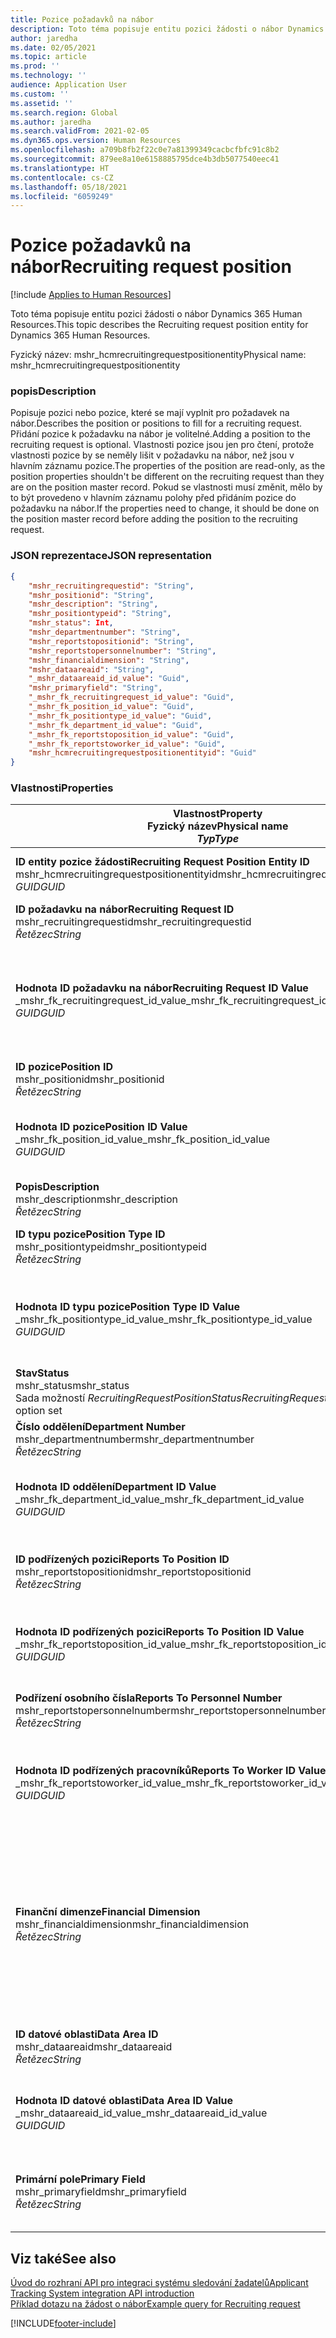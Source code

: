 ```yaml
---
title: Pozice požadavků na nábor
description: Toto téma popisuje entitu pozici žádosti o nábor Dynamics 365 Human Resources.
author: jaredha
ms.date: 02/05/2021
ms.topic: article
ms.prod: ''
ms.technology: ''
audience: Application User
ms.custom: ''
ms.assetid: ''
ms.search.region: Global
ms.author: jaredha
ms.search.validFrom: 2021-02-05
ms.dyn365.ops.version: Human Resources
ms.openlocfilehash: a709b8fb2f22c0e7a81399349cacbcfbfc91c8b2
ms.sourcegitcommit: 879ee8a10e6158885795dce4b3db5077540eec41
ms.translationtype: HT
ms.contentlocale: cs-CZ
ms.lasthandoff: 05/18/2021
ms.locfileid: "6059249"
---
```

# <a name="recruiting-request-position"></a><span data-ttu-id="60614-103">Pozice požadavků na nábor</span><span class="sxs-lookup"><span data-stu-id="60614-103">Recruiting request position</span></span>

[!include [Applies to Human Resources](../includes/applies-to-hr.md)]

<span data-ttu-id="60614-104">Toto téma popisuje entitu pozici žádosti o nábor Dynamics 365 Human Resources.</span><span class="sxs-lookup"><span data-stu-id="60614-104">This topic describes the Recruiting request position entity for Dynamics 365 Human Resources.</span></span>

<span data-ttu-id="60614-105">Fyzický název: mshr_hcmrecruitingrequestpositionentity</span><span class="sxs-lookup"><span data-stu-id="60614-105">Physical name: mshr_hcmrecruitingrequestpositionentity</span></span>

### <a name="description"></a><span data-ttu-id="60614-106">popis</span><span class="sxs-lookup"><span data-stu-id="60614-106">Description</span></span>

<span data-ttu-id="60614-107">Popisuje pozici nebo pozice, které se mají vyplnit pro požadavek na nábor.</span><span class="sxs-lookup"><span data-stu-id="60614-107">Describes the position or positions to fill for a recruiting request.</span></span> <span data-ttu-id="60614-108">Přidání pozice k požadavku na nábor je volitelné.</span><span class="sxs-lookup"><span data-stu-id="60614-108">Adding a position to the recruiting request is optional.</span></span> <span data-ttu-id="60614-109">Vlastnosti pozice jsou jen pro čtení, protože vlastnosti pozice by se neměly lišit v požadavku na nábor, než jsou v hlavním záznamu pozice.</span><span class="sxs-lookup"><span data-stu-id="60614-109">The properties of the position are read-only, as the position properties shouldn't be different on the recruiting request than they are on the position master record.</span></span> <span data-ttu-id="60614-110">Pokud se vlastnosti musí změnit, mělo by to být provedeno v hlavním záznamu polohy před přidáním pozice do požadavku na nábor.</span><span class="sxs-lookup"><span data-stu-id="60614-110">If the properties need to change, it should be done on the position master record before adding the position to the recruiting request.</span></span>

### <a name="json-representation"></a><span data-ttu-id="60614-111">JSON reprezentace</span><span class="sxs-lookup"><span data-stu-id="60614-111">JSON representation</span></span>
```json
{
    "mshr_recruitingrequestid": "String",
    "mshr_positionid": "String",
    "mshr_description": "String",
    "mshr_positiontypeid": "String",
    "mshr_status": Int,
    "mshr_departmentnumber": "String",
    "mshr_reportstopositionid": "String",
    "mshr_reportstopersonnelnumber": "String",
    "mshr_financialdimension": "String",
    "mshr_dataareaid": "String",
    "_mshr_dataareaid_id_value": "Guid",
    "mshr_primaryfield": "String",
    "_mshr_fk_recruitingrequest_id_value": "Guid",
    "_mshr_fk_position_id_value": "Guid",
    "_mshr_fk_positiontype_id_value": "Guid",
    "_mshr_fk_department_id_value": "Guid",
    "_mshr_fk_reportstoposition_id_value": "Guid",
    "_mshr_fk_reportstoworker_id_value": "Guid",
    "mshr_hcmrecruitingrequestpositionentityid": "Guid"
}
```

### <a name="properties"></a><span data-ttu-id="60614-112">Vlastnosti</span><span class="sxs-lookup"><span data-stu-id="60614-112">Properties</span></span>

| <span data-ttu-id="60614-113">Vlastnost</span><span class="sxs-lookup"><span data-stu-id="60614-113">Property</span></span><br><span data-ttu-id="60614-114">**Fyzický název**</span><span class="sxs-lookup"><span data-stu-id="60614-114">**Physical name**</span></span><br><span data-ttu-id="60614-115">**_Typ_**</span><span class="sxs-lookup"><span data-stu-id="60614-115">**_Type_**</span></span> | <span data-ttu-id="60614-116">Použít</span><span class="sxs-lookup"><span data-stu-id="60614-116">Use</span></span> | <span data-ttu-id="60614-117">popis</span><span class="sxs-lookup"><span data-stu-id="60614-117">Description</span></span> |
| --- | --- | --- |
| <span data-ttu-id="60614-118">**ID entity pozice žádosti**</span><span class="sxs-lookup"><span data-stu-id="60614-118">**Recruiting Request Position Entity ID**</span></span><br><span data-ttu-id="60614-119">mshr_hcmrecruitingrequestpositionentityid</span><span class="sxs-lookup"><span data-stu-id="60614-119">mshr_hcmrecruitingrequestpositionentityid</span></span><br><span data-ttu-id="60614-120">*GUID*</span><span class="sxs-lookup"><span data-stu-id="60614-120">*GUID*</span></span> | <span data-ttu-id="60614-121">Jen pro čtení</span><span class="sxs-lookup"><span data-stu-id="60614-121">Read-only</span></span><br><span data-ttu-id="60614-122">Povinná</span><span class="sxs-lookup"><span data-stu-id="60614-122">Required</span></span> |    <span data-ttu-id="60614-123">Systémem generovaný identifikátor záznamu pozice požadavku na nábor.</span><span class="sxs-lookup"><span data-stu-id="60614-123">System-generated identifier of the recruiting request position record.</span></span> |
| <span data-ttu-id="60614-124">**ID požadavku na nábor**</span><span class="sxs-lookup"><span data-stu-id="60614-124">**Recruiting Request ID**</span></span><br><span data-ttu-id="60614-125">mshr_recruitingrequestid</span><span class="sxs-lookup"><span data-stu-id="60614-125">mshr_recruitingrequestid</span></span><br><span data-ttu-id="60614-126">*Řetězec*</span><span class="sxs-lookup"><span data-stu-id="60614-126">*String*</span></span> | <span data-ttu-id="60614-127">Zapisovatelné jednou</span><span class="sxs-lookup"><span data-stu-id="60614-127">Write-once</span></span><br><span data-ttu-id="60614-128">Povinná</span><span class="sxs-lookup"><span data-stu-id="60614-128">Required</span></span> | <span data-ttu-id="60614-129">Uživatelsky čitelný jedinečný identifikátor požadavku na nábor.</span><span class="sxs-lookup"><span data-stu-id="60614-129">The user-readable unique identifier of the recruiting request.</span></span> |
| <span data-ttu-id="60614-130">**Hodnota ID požadavku na nábor**</span><span class="sxs-lookup"><span data-stu-id="60614-130">**Recruiting Request ID Value**</span></span><br><span data-ttu-id="60614-131">_mshr_fk_recruitingrequest_id_value</span><span class="sxs-lookup"><span data-stu-id="60614-131">_mshr_fk_recruitingrequest_id_value</span></span><br><span data-ttu-id="60614-132">*GUID*</span><span class="sxs-lookup"><span data-stu-id="60614-132">*GUID*</span></span> | <span data-ttu-id="60614-133">Jen pro čtení</span><span class="sxs-lookup"><span data-stu-id="60614-133">Read-only</span></span><br><span data-ttu-id="60614-134">Povinná</span><span class="sxs-lookup"><span data-stu-id="60614-134">Required</span></span><br><span data-ttu-id="60614-135">Cizí klíč: mshr_hcmrecruitingrequestentityid entity mshr_hcmrecruitingrequestentity</span><span class="sxs-lookup"><span data-stu-id="60614-135">Foreign key: mshr_hcmrecruitingrequestentityid of mshr_hcmrecruitingrequestentity entity</span></span> | <span data-ttu-id="60614-136">Systémem generovaný identifikátor záznamu požadavku na nábor, ke kterému je pozice přidělena.</span><span class="sxs-lookup"><span data-stu-id="60614-136">System-generated identifier of the recruiting request to which the position is assigned.</span></span> |
| <span data-ttu-id="60614-137">**ID pozice**</span><span class="sxs-lookup"><span data-stu-id="60614-137">**Position ID**</span></span><br><span data-ttu-id="60614-138">mshr_positionid</span><span class="sxs-lookup"><span data-stu-id="60614-138">mshr_positionid</span></span><br><span data-ttu-id="60614-139">*Řetězec*</span><span class="sxs-lookup"><span data-stu-id="60614-139">*String*</span></span> | <span data-ttu-id="60614-140">Zapisovatelné jednou</span><span class="sxs-lookup"><span data-stu-id="60614-140">Write-once</span></span><br><span data-ttu-id="60614-141">Povinná</span><span class="sxs-lookup"><span data-stu-id="60614-141">Required</span></span> | <span data-ttu-id="60614-142">Uživatelsky čitelný jedinečný identifikátor pozice.</span><span class="sxs-lookup"><span data-stu-id="60614-142">The user-readable unique identifier of the position.</span></span> |
| <span data-ttu-id="60614-143">**Hodnota ID pozice**</span><span class="sxs-lookup"><span data-stu-id="60614-143">**Position ID Value**</span></span><br><span data-ttu-id="60614-144">_mshr_fk_position_id_value</span><span class="sxs-lookup"><span data-stu-id="60614-144">_mshr_fk_position_id_value</span></span><br><span data-ttu-id="60614-145">*GUID*</span><span class="sxs-lookup"><span data-stu-id="60614-145">*GUID*</span></span> | <span data-ttu-id="60614-146">Jen pro čtení</span><span class="sxs-lookup"><span data-stu-id="60614-146">Read-only</span></span><br><span data-ttu-id="60614-147">Povinná</span><span class="sxs-lookup"><span data-stu-id="60614-147">Required</span></span><br><span data-ttu-id="60614-148">Cizí klíč: mshr_hcmpositionv2entityid entity mshr_hcmpositionv2entity</span><span class="sxs-lookup"><span data-stu-id="60614-148">Foreign key: mshr_hcmpositionv2entityid of mshr_hcmpositionv2entity entity</span></span> | <span data-ttu-id="60614-149">Systémem generovaný identifikátor pozice.</span><span class="sxs-lookup"><span data-stu-id="60614-149">System-generated identifier of the position.</span></span> |
| <span data-ttu-id="60614-150">**Popis**</span><span class="sxs-lookup"><span data-stu-id="60614-150">**Description**</span></span><br><span data-ttu-id="60614-151">mshr_description</span><span class="sxs-lookup"><span data-stu-id="60614-151">mshr_description</span></span><br><span data-ttu-id="60614-152">*Řetězec*</span><span class="sxs-lookup"><span data-stu-id="60614-152">*String*</span></span> | <span data-ttu-id="60614-153">Jen pro čtení</span><span class="sxs-lookup"><span data-stu-id="60614-153">Read-only</span></span><br><span data-ttu-id="60614-154">Povinná</span><span class="sxs-lookup"><span data-stu-id="60614-154">Required</span></span> | <span data-ttu-id="60614-155">Popis pozice.</span><span class="sxs-lookup"><span data-stu-id="60614-155">The position description.</span></span> |
| <span data-ttu-id="60614-156">**ID typu pozice**</span><span class="sxs-lookup"><span data-stu-id="60614-156">**Position Type ID**</span></span><br><span data-ttu-id="60614-157">mshr_positiontypeid</span><span class="sxs-lookup"><span data-stu-id="60614-157">mshr_positiontypeid</span></span><br><span data-ttu-id="60614-158">*Řetězec*</span><span class="sxs-lookup"><span data-stu-id="60614-158">*String*</span></span> | <span data-ttu-id="60614-159">Jen pro čtení</span><span class="sxs-lookup"><span data-stu-id="60614-159">Read-only</span></span><br><span data-ttu-id="60614-160">Volitelné</span><span class="sxs-lookup"><span data-stu-id="60614-160">Optional</span></span> | <span data-ttu-id="60614-161">Uživatelsky čitelný jedinečný identifikátor typu pozice pro tuto pozici.</span><span class="sxs-lookup"><span data-stu-id="60614-161">The user-readable unique identifier of the position type for this position.</span></span> |
| <span data-ttu-id="60614-162">**Hodnota ID typu pozice**</span><span class="sxs-lookup"><span data-stu-id="60614-162">**Position Type ID Value**</span></span><br><span data-ttu-id="60614-163">_mshr_fk_positiontype_id_value</span><span class="sxs-lookup"><span data-stu-id="60614-163">_mshr_fk_positiontype_id_value</span></span><br><span data-ttu-id="60614-164">*GUID*</span><span class="sxs-lookup"><span data-stu-id="60614-164">*GUID*</span></span> | <span data-ttu-id="60614-165">Jen pro čtení</span><span class="sxs-lookup"><span data-stu-id="60614-165">Read-only</span></span><br><span data-ttu-id="60614-166">Volitelné</span><span class="sxs-lookup"><span data-stu-id="60614-166">Optional</span></span><br><span data-ttu-id="60614-167">Cizí klíč: mshr_hcmpositiontypeentityid entity mshr_hcmpositiontypeentity</span><span class="sxs-lookup"><span data-stu-id="60614-167">Foreign key: mshr_hcmpositiontypeentityid of mshr_hcmpositiontypeentity entity</span></span> | <span data-ttu-id="60614-168">Systémem generovaný jedinečný identifikátor typu pozice pro tuto pozici.</span><span class="sxs-lookup"><span data-stu-id="60614-168">A system-generated unique identifier of the position type for this position.</span></span> |
| <span data-ttu-id="60614-169">**Stav**</span><span class="sxs-lookup"><span data-stu-id="60614-169">**Status**</span></span><br><span data-ttu-id="60614-170">mshr_status</span><span class="sxs-lookup"><span data-stu-id="60614-170">mshr_status</span></span><br><span data-ttu-id="60614-171">Sada možností *RecruitingRequestPositionStatus*</span><span class="sxs-lookup"><span data-stu-id="60614-171">*RecruitingRequestPositionStatus* option set</span></span> | <span data-ttu-id="60614-172">Čtení/zápis</span><span class="sxs-lookup"><span data-stu-id="60614-172">Read/write</span></span><br><span data-ttu-id="60614-173">Povinná</span><span class="sxs-lookup"><span data-stu-id="60614-173">Required</span></span> | <span data-ttu-id="60614-174">Stav pozice pro tuto žádost na nábor.</span><span class="sxs-lookup"><span data-stu-id="60614-174">Status of the position for the recruiting request.</span></span> |
| <span data-ttu-id="60614-175">**Číslo oddělení**</span><span class="sxs-lookup"><span data-stu-id="60614-175">**Department Number**</span></span><br><span data-ttu-id="60614-176">mshr_departmentnumber</span><span class="sxs-lookup"><span data-stu-id="60614-176">mshr_departmentnumber</span></span><br><span data-ttu-id="60614-177">*Řetězec*</span><span class="sxs-lookup"><span data-stu-id="60614-177">*String*</span></span> | <span data-ttu-id="60614-178">Jen pro čtení</span><span class="sxs-lookup"><span data-stu-id="60614-178">Read-only</span></span><br><span data-ttu-id="60614-179">Volitelné</span><span class="sxs-lookup"><span data-stu-id="60614-179">Optional</span></span><br> | <span data-ttu-id="60614-180">Číslo oddělení pozice.</span><span class="sxs-lookup"><span data-stu-id="60614-180">The department number of the position.</span></span> |
| <span data-ttu-id="60614-181">**Hodnota ID oddělení**</span><span class="sxs-lookup"><span data-stu-id="60614-181">**Department ID Value**</span></span><br><span data-ttu-id="60614-182">_mshr_fk_department_id_value</span><span class="sxs-lookup"><span data-stu-id="60614-182">_mshr_fk_department_id_value</span></span><br><span data-ttu-id="60614-183">*GUID*</span><span class="sxs-lookup"><span data-stu-id="60614-183">*GUID*</span></span> | <span data-ttu-id="60614-184">Jen pro čtení</span><span class="sxs-lookup"><span data-stu-id="60614-184">Read-only</span></span><br><span data-ttu-id="60614-185">Volitelné</span><span class="sxs-lookup"><span data-stu-id="60614-185">Optional</span></span><br><span data-ttu-id="60614-186">Cizí klíč: mshr_omdepartmententityid entity mshr_omdepartmententity</span><span class="sxs-lookup"><span data-stu-id="60614-186">Foreign key: mshr_omdepartmententityid of mshr_omdepartmententity entity</span></span> | <span data-ttu-id="60614-187">Systémem generovaný jedinečný identifikátor oddělení pozice.</span><span class="sxs-lookup"><span data-stu-id="60614-187">System-generated unique identifier of the department of the position.</span></span> |
| <span data-ttu-id="60614-188">**ID podřízených pozici**</span><span class="sxs-lookup"><span data-stu-id="60614-188">**Reports To Position ID**</span></span><br><span data-ttu-id="60614-189">mshr_reportstopositionid</span><span class="sxs-lookup"><span data-stu-id="60614-189">mshr_reportstopositionid</span></span><br><span data-ttu-id="60614-190">*Řetězec*</span><span class="sxs-lookup"><span data-stu-id="60614-190">*String*</span></span> | <span data-ttu-id="60614-191">Jen pro čtení</span><span class="sxs-lookup"><span data-stu-id="60614-191">Read-only</span></span><br><span data-ttu-id="60614-192">Povinná</span><span class="sxs-lookup"><span data-stu-id="60614-192">Required</span></span> | <span data-ttu-id="60614-193">Uživatelsky čitelné ID pozice, na kterou se rekrutovaná pozice hlásí v hierarchii organizace.</span><span class="sxs-lookup"><span data-stu-id="60614-193">The user-readable ID of the position to which the recruited position reports in the organizational hierarchy.</span></span> |
| <span data-ttu-id="60614-194">**Hodnota ID podřízených pozici**</span><span class="sxs-lookup"><span data-stu-id="60614-194">**Reports To Position ID Value**</span></span><br><span data-ttu-id="60614-195">_mshr_fk_reportstoposition_id_value</span><span class="sxs-lookup"><span data-stu-id="60614-195">_mshr_fk_reportstoposition_id_value</span></span><br><span data-ttu-id="60614-196">*GUID*</span><span class="sxs-lookup"><span data-stu-id="60614-196">*GUID*</span></span> | <span data-ttu-id="60614-197">Jen pro čtení</span><span class="sxs-lookup"><span data-stu-id="60614-197">Read-only</span></span><br><span data-ttu-id="60614-198">Povinná</span><span class="sxs-lookup"><span data-stu-id="60614-198">Required</span></span><br><span data-ttu-id="60614-199">Cizí klíč: mshr_hcmpositionv2entityid entity mshr_hcmpositionv2entity</span><span class="sxs-lookup"><span data-stu-id="60614-199">Foreign key: mshr_hcmpositionv2entityid of mshr_hcmpositionv2entity entity</span></span> | <span data-ttu-id="60614-200">Systémem generované ID pozice, na kterou se rekrutovaná pozice hlásí.</span><span class="sxs-lookup"><span data-stu-id="60614-200">The system-generated ID of the position to which the recruited position reports.</span></span> |
| <span data-ttu-id="60614-201">**Podřízení osobního čísla**</span><span class="sxs-lookup"><span data-stu-id="60614-201">**Reports To Personnel Number**</span></span><br><span data-ttu-id="60614-202">mshr_reportstopersonnelnumber</span><span class="sxs-lookup"><span data-stu-id="60614-202">mshr_reportstopersonnelnumber</span></span><br><span data-ttu-id="60614-203">*Řetězec*</span><span class="sxs-lookup"><span data-stu-id="60614-203">*String*</span></span> | <span data-ttu-id="60614-204">Jen pro čtení</span><span class="sxs-lookup"><span data-stu-id="60614-204">Read-only</span></span><br><span data-ttu-id="60614-205">Povinná</span><span class="sxs-lookup"><span data-stu-id="60614-205">Required</span></span> | <span data-ttu-id="60614-206">ID pracovníka, kterému bude najatý kandidát podřízený.</span><span class="sxs-lookup"><span data-stu-id="60614-206">The worker ID of the worker to which the hired candidate will report.</span></span> |
| <span data-ttu-id="60614-207">**Hodnota ID podřízených pracovníků**</span><span class="sxs-lookup"><span data-stu-id="60614-207">**Reports To Worker ID Value**</span></span><br><span data-ttu-id="60614-208">_mshr_fk_reportstoworker_id_value</span><span class="sxs-lookup"><span data-stu-id="60614-208">_mshr_fk_reportstoworker_id_value</span></span><br><span data-ttu-id="60614-209">*GUID*</span><span class="sxs-lookup"><span data-stu-id="60614-209">*GUID*</span></span> | <span data-ttu-id="60614-210">Jen pro čtení</span><span class="sxs-lookup"><span data-stu-id="60614-210">Read-only</span></span><br><span data-ttu-id="60614-211">Povinná</span><span class="sxs-lookup"><span data-stu-id="60614-211">Required</span></span><br><span data-ttu-id="60614-212">Cizí klíč: mshr_hcmworkerbaseentityid entity mshr_hcmworkerbaseentity</span><span class="sxs-lookup"><span data-stu-id="60614-212">Foreign key: mshr_hcmworkerbaseentityid of mshr_hcmworkerbaseentity entity</span></span> | <span data-ttu-id="60614-213">Systémem generované ID pracovníka, kterému bude najatý kandidát podřízený.</span><span class="sxs-lookup"><span data-stu-id="60614-213">System-generated ID of the worker to which the hired candidate will report.</span></span> |
| <span data-ttu-id="60614-214">**Finanční dimenze**</span><span class="sxs-lookup"><span data-stu-id="60614-214">**Financial Dimension**</span></span><br><span data-ttu-id="60614-215">mshr_financialdimension</span><span class="sxs-lookup"><span data-stu-id="60614-215">mshr_financialdimension</span></span><br><span data-ttu-id="60614-216">*Řetězec*</span><span class="sxs-lookup"><span data-stu-id="60614-216">*String*</span></span> | <span data-ttu-id="60614-217">Jen pro čtení</span><span class="sxs-lookup"><span data-stu-id="60614-217">Read-only</span></span><br><span data-ttu-id="60614-218">Volitelné</span><span class="sxs-lookup"><span data-stu-id="60614-218">Optional</span></span> | <span data-ttu-id="60614-219">Finanční dimenze (například nákladové středisko) přiřazená pozici.</span><span class="sxs-lookup"><span data-stu-id="60614-219">The financial dimension (for example, cost center) assigned to the position.</span></span> <span data-ttu-id="60614-220">Finanční dimenze je přiřazena každé pozici podle právnické osoby.</span><span class="sxs-lookup"><span data-stu-id="60614-220">The financial dimension is assigned for each position per legal entity.</span></span> <span data-ttu-id="60614-221">Nákladová střediska, která jsou definována v dimenzích, jsou přístupná prostřednictvím entity mshr_dimattributeomcostcenterentity.</span><span class="sxs-lookup"><span data-stu-id="60614-221">Cost centers that are defined in dimensions are accessible through the mshr_dimattributeomcostcenterentity entity.</span></span> |
| <span data-ttu-id="60614-222">**ID datové oblasti**</span><span class="sxs-lookup"><span data-stu-id="60614-222">**Data Area ID**</span></span><br><span data-ttu-id="60614-223">mshr_dataareaid</span><span class="sxs-lookup"><span data-stu-id="60614-223">mshr_dataareaid</span></span><br><span data-ttu-id="60614-224">*Řetězec*</span><span class="sxs-lookup"><span data-stu-id="60614-224">*String*</span></span> | <span data-ttu-id="60614-225">Čtení/zápis</span><span class="sxs-lookup"><span data-stu-id="60614-225">Read/write</span></span><br><span data-ttu-id="60614-226">Volitelné</span><span class="sxs-lookup"><span data-stu-id="60614-226">Optional</span></span> | <span data-ttu-id="60614-227">Určuje právnickou osobu (společnost) pro pozici požadavku na nábor.</span><span class="sxs-lookup"><span data-stu-id="60614-227">Specifies the legal entity (company) for the recruiting request position.</span></span> |
| <span data-ttu-id="60614-228">**Hodnota ID datové oblasti**</span><span class="sxs-lookup"><span data-stu-id="60614-228">**Data Area ID Value**</span></span><br><span data-ttu-id="60614-229">_mshr_dataareaid_id_value</span><span class="sxs-lookup"><span data-stu-id="60614-229">_mshr_dataareaid_id_value</span></span><br><span data-ttu-id="60614-230">*GUID*</span><span class="sxs-lookup"><span data-stu-id="60614-230">*GUID*</span></span> | <span data-ttu-id="60614-231">Jen pro čtení</span><span class="sxs-lookup"><span data-stu-id="60614-231">Read-only</span></span><br><span data-ttu-id="60614-232">Volitelné</span><span class="sxs-lookup"><span data-stu-id="60614-232">Optional</span></span><br><span data-ttu-id="60614-233">Cizí klíč: cdm_companyid entity cdm_company</span><span class="sxs-lookup"><span data-stu-id="60614-233">Foreign key: cdm_companyid of cdm_company entity</span></span> | <span data-ttu-id="60614-234">Systémem generovaná hodnota GUID identifikující právnickou osobu (společnost) pro pozici požadavku na nábor.</span><span class="sxs-lookup"><span data-stu-id="60614-234">System-generated GUID value identifying the legal entity (company) for the recruiting request position.</span></span> |
| <span data-ttu-id="60614-235">**Primární pole**</span><span class="sxs-lookup"><span data-stu-id="60614-235">**Primary Field**</span></span><br><span data-ttu-id="60614-236">mshr_primaryfield</span><span class="sxs-lookup"><span data-stu-id="60614-236">mshr_primaryfield</span></span><br><span data-ttu-id="60614-237">*Řetězec*</span><span class="sxs-lookup"><span data-stu-id="60614-237">*String*</span></span> | <span data-ttu-id="60614-238">Jen pro čtení</span><span class="sxs-lookup"><span data-stu-id="60614-238">Read-only</span></span><br><span data-ttu-id="60614-239">Povinná</span><span class="sxs-lookup"><span data-stu-id="60614-239">Required</span></span> | <span data-ttu-id="60614-240">Zřetězení hodnoty požadavku na nábor, ID pozice a ID vzdělávací disciplíny jako další metoda k jedinečné identifikaci záznamu.</span><span class="sxs-lookup"><span data-stu-id="60614-240">Concatenation of Recruiting Request value and Position ID as another method to uniquely identify the record.</span></span> |

## <a name="see-also"></a><span data-ttu-id="60614-241">Viz také</span><span class="sxs-lookup"><span data-stu-id="60614-241">See also</span></span>

[<span data-ttu-id="60614-242">Úvod do rozhraní API pro integraci systému sledování žadatelů</span><span class="sxs-lookup"><span data-stu-id="60614-242">Applicant Tracking System integration API introduction</span></span>](hr-admin-integration-ats-api-introduction.md)<br>
[<span data-ttu-id="60614-243">Příklad dotazu na žádost o nábor</span><span class="sxs-lookup"><span data-stu-id="60614-243">Example query for Recruiting request</span></span>](hr-admin-integration-ats-api-recruiting-request-example-query.md)



[!INCLUDE[footer-include](../includes/footer-banner.md)]
